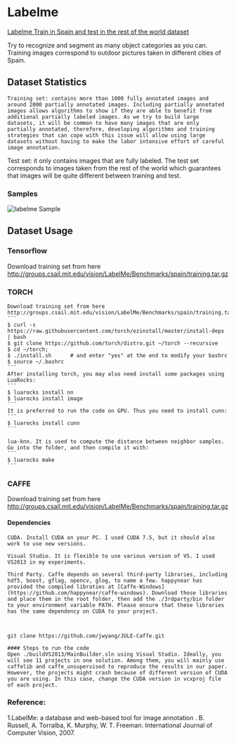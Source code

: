 # Labelme
[Labelme Train in Spain and test in the rest of the world dataset](http://labelme2.csail.mit.edu/Release3.0/browserTools/php/publications.php)

Try to recognize and segment as many object categories as you can. Training images correspond to outdoor pictures taken in different cities of Spain.


## Dataset Statistics

	Training set: contains more than 1000 fully annotated images and around 2000 partially annotated images. Including partially annotated images allows algorithms to show if they are able to benefit from additional partially labeled images. As we try to build large datasets, it will be common to have many images that are only partially annotated, therefore, developing algorithms and training strategies that can cope with this issue will allow using large datasets without having to make the labor intensive effort of careful image annotation.
Test set: it only contains images that are fully labeled. The test set corresponds to images taken from the rest of the world which guarantees that images will be quite different between training and test.


### Samples

![labelme Sample](figures/labelme.jpg)

## Dataset Usage




### Tensorflow


Download training set from here http://groups.csail.mit.edu/vision/LabelMe/Benchmarks/spain/training.tar.gz
    

	
### TORCH

	Download training set from here http://groups.csail.mit.edu/vision/LabelMe/Benchmarks/spain/training.tar.gz
	```
	$ curl -s https://raw.githubusercontent.com/torch/ezinstall/master/install-deps | bash
	$ git clone https://github.com/torch/distro.git ~/torch --recursive
	$ cd ~/torch; 
	$ ./install.sh      # and enter "yes" at the end to modify your bashrc
	$ source ~/.bashrc
	```
	After installing torch, you may also need install some packages using LuaRocks:
	```
	$ luarocks install nn
	$ luarocks install image
	```
	It is preferred to run the code on GPU. Thus you need to install cunn:
	```
	$ luarocks install cunn
	```
	
	lua-knn. It is used to compute the distance between neighbor samples. Go into the folder, and then compile it with:
	```	
	$ luarocks make
	```
	
	



### CAFFE
Download training set from here http://groups.csail.mit.edu/vision/LabelMe/Benchmarks/spain/training.tar.gz

#### Dependencies

	CUDA. Install CUDA on your PC. I used CUDA 7.5, but it should also work to use new versions.

	Visual Studio. It is flexible to use various version of VS. I used VS2013 in my experiments.

	Third Party. Caffe depends on several third-party libraries, including hdf5, boost, gflag, opencv, glog, to name a few. happynear has provided the compiled libraties at [Caffe-Windows] (https://github.com/happynear/caffe-windows). Download those libraries and place them in the root folder, then add the ./3rdparty/bin folder to your environment variable PATH. Please ensure that these libraries has the same dependency on CUDA to your project.



	git clone https://github.com/jwyang/JULE-Caffe.git
	
	#### Steps to run the code
	Open ./buildVS2013/MainBuilder.sln using Visual Studio. Ideally, you will see 11 projects in one solution. Among them, you will mainly use caffelib and caffe_unsupervised to reproduce the results in our paper. However, the projects might crash because of different version of CUDA you are using. In this case, change the CUDA version in vcxproj file of each project.
	





### Reference:

1.LabelMe: a database and web-based tool for image annotation . B. Russell, A. Torralba, K. Murphy, W. T. Freeman. International Journal of Computer Vision, 2007.

